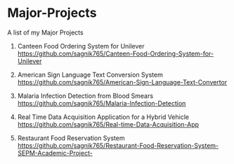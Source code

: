 # Major-Projects
A list of my Major Projects

1. Canteen Food Ordering System for Unilever    https://github.com/sagnik765/Canteen-Food-Ordering-System-for-Unilever

2. American Sign Language Text Conversion System    https://github.com/sagnik765/American-Sign-Language-Text-Convertor

3. Malaria Infection Detection from Blood Smears    https://github.com/sagnik765/Malaria-Infection-Detection

4. Real Time Data Acquisition Application for a Hybrid Vehicle    https://github.com/sagnik765/Real-time-Data-Acquisition-App

5. Restaurant Food Reservation System    https://github.com/sagnik765/Restaurant-Food-Reservation-System-SEPM-Academic-Project-
